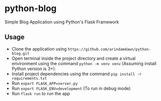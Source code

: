 # python-blog
Simple Blog Application using Python's Flask Framework

## Usage
- Clone the application using `https://github.com/arindamdawn/python-blog.git`
- Open terminal inside the project directory and create a virtual environment using
  the command `python -m venv venv` (Assuming install Python version is 3+).
- Install project dependencies using the command `pip install -r requirements.txt`
- Run `export FLASK_APP=server.py`
- Run `export FLASK_ENV=development` (To run in debug mode)
- Run `flask run` to run the app